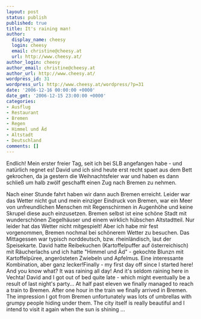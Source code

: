```yaml
---
layout: post
status: publish
published: true
title: It's raining man!
author:
  display_name: cheesy
  login: cheesy
  email: christine@cheesy.at
  url: http://www.cheesy.at/
author_login: cheesy
author_email: christine@cheesy.at
author_url: http://www.cheesy.at/
wordpress_id: 31
wordpress_url: http://www.cheesy.at/wordpress/?p=31
date: '2006-12-16 00:00:00 +0000'
date_gmt: '2006-12-15 23:00:00 +0000'
categories:
- Ausflug
- Restaurant
- Bremen
- Regen
- Himmel und Äd
- Altstadt
- Deutschland
comments: []
---
```

<!--:de--><!-- 2822-->Endlich! Mein erster freier Tag, seit ich bei SLB angefangen habe - und natürlich regnet es! David und ich sind heute erst recht spaet aus dem Bett gekrochen, da ja gestern die Weihnachtsfeier war und haben es dann schließ um halb zwölf geschafft einen Zug nach Bremen zu nehmen.
Nach einer Stunde fahrt haben wir dann auch Bremen erreicht. Leider war das Wetter nicht gut und mein einziger Eindruck von Bremen, war ein Meer von unfreundlichen Menschen mit Regenschirmen in Augenhöhe und keine Skrupel diese auch einzusetzen.
Bremen selbst ist eine schöne Stadt mit wunderschönen Ziegelhäuser und einem wirklich hübschen Altstadtteil. Nur leider hat das Wetter nicht mitgespielt! Aber ich habe mir fest vorgenommen, Bremen nochmal bei schönerem Wetter zu besuchen.
Das Mittagessen war typisch norddeutsch, bzw. rheinländisch, laut der Speisekarte. David hatte Reibekuchen (Kartoffelpuffer auf österreichisch) mit Räucherlachs und ich hatte "Himmel und Äd" - gekochte Blunzn mit Kartoffelpüree, angerösteten Zwiebeln und Apfelmus. Eine interessante Kombination, aber ganz lecker!<!--:--><!--:en-->Finally - my first day off since I started here! And you know what? It was raining all day! And it's seldom raining here in Vechta! David and I got out of bed quite late - which might eventually be a result of last night's party... At half past eleven we finally managed to reach a train to Bremen.
After one hour in the train we finally arrived in Bremen. The impression I got from Bremen unfortunately was lots of umbrellas with grumpy people hiding under them. The city itself is really beautiful and I intend to visit it again when the sun is shining ...<!--:-->
